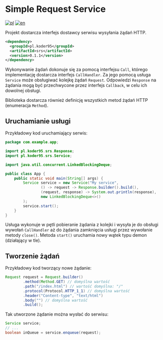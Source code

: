 # Simple Request Service
[![pl](https://img.shields.io/badge/lang-pl-ff0000)](https://github.com/koder95/Simple-Request-Service/blob/master/README.md)
[![en](https://img.shields.io/badge/lang-en-blue)](https://github.com/koder95/Simple-Request-Service/blob/master/README.en.md)

Projekt dostarcza interfejs dostawcy serwisu wysyłania żądań HTTP.
```xml
<dependency>
  <groupId>pl.koder95</groupId>
  <artifactId>srs</artifactId>
  <version>0.1.1</version>
</dependency>
```

Wykonywanie żądań dokonuje się za pomocą interfejsu `Call`, którego implementację dostarcza interfejs `CallHandler`.
Za jego pomocą usługa `Service` może obsługiwać kolejkę żądań `Request`. Odpowiedzi `Response` na żądania mogą być przechwycone
przez interfejs `Callback`, w celu ich dowolnej obsługi.

Biblioteka dostarcza również definicję wszystkich metod żądań HTTP (enumeracja `Method`).


## Uruchamianie usługi
Przykładowy kod uruchamiający serwis:
```java
package com.example.app;

import pl.koder95.srs.Response;
import pl.koder95.srs.Service;

import java.util.concurrent.LinkedBlockingDeque;

public class App {
    public static void main(String[] args) {
        Service service = new Service("My service",
                () -> request -> Response.builder().build(),
                (request, response) -> System.out.println(response),
                new LinkedBlockingDeque<>()
        );
        service.start();
    }
}
```
Usługa wykonuje w pętli pobieranie żądania z kolejki i wysyła je do obsługi wywołań `CallHandler` aż
do żądania zamknięcia usługi przez wywołanie metody `close()`.
Metoda `start()` uruchamia nowy wątek typu demon (działający w tle).

## Tworzenie żądań
Przykładowy kod tworzący nowe żądanie:

```java
Request request = Request.builder()
        .method(Method.GET) // domyślna wartość
        .path("/index.html") // wartość domyślna: "/"
        .protocol(Protocol.HTTP_1_1) // domyślna wartość
        .header("Content-type", "text/html")
        .body("") // domyślna wartość
        .build();
```
Tak utworzone żądanie można wysłać do serwisu:
```java
Service service;
// ...
boolean inQueue = service.enqueue(request);
```
